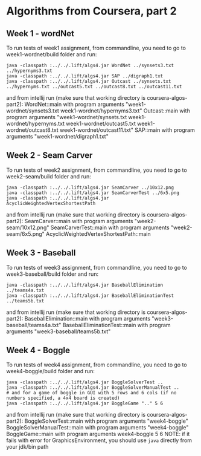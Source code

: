 # Algorithms from Coursera, part 2

## Week 1 - wordNet
To run tests of week1 assignment, from commandline, you need to go to week1-wordnet/build folder and run:
```shell
java -classpath :../../.lift/algs4.jar WordNet ../synsets3.txt ../hypernyms3.txt
java -classpath :../../.lift/algs4.jar SAP ../digraph1.txt
java -classpath :../../.lift/algs4.jar Outcast ../synsets.txt ../hypernyms.txt ../outcast5.txt ../outcast8.txt ../outcast11.txt
```
and from intellij run (make sure that working directory is coursera-algos-part2):
WordNet::main with program arguments "week1-wordnet/synsets3.txt week1-wordnet/hypernyms3.txt"
Outcast::main with program arguments "week1-wordnet/synsets.txt week1-wordnet/hypernyms.txt week1-wordnet/outcast5.txt week1-wordnet/outcast8.txt week1-wordnet/outcast11.txt"
SAP::main with program arguments "week1-wordnet/digraph1.txt"

## Week 2 - Seam Carver
To run tests of week2 assignment, from commandline, you need to go to week2-seam/build folder and run:
```shell
java -classpath :../../.lift/algs4.jar SeamCarver ../10x12.png
java -classpath :../../.lift/algs4.jar SeamCarverTest ../6x5.png
java -classpath :../../.lift/algs4.jar AcyclicWeightedVertexShortestPath
```
and from intellij run (make sure that working directory is coursera-algos-part2):
SeamCarver::main with program arguments "week2-seam/10x12.png"
SeamCarverTest::main with program arguments "week2-seam/6x5.png"
AcyclicWeightedVertexShortestPath::main

## Week 3 - Baseball
To run tests of week3 assignment, from commandline, you need to go to week3-baseball/build folder and run:
```shell
java -classpath :../../.lift/algs4.jar BaseballElimination ../teams4a.txt
java -classpath :../../.lift/algs4.jar BaseballEliminationTest ../teams5b.txt
```
and from intellij run (make sure that working directory is coursera-algos-part2):
BaseballElimination::main with program arguments "week3-baseball/teams4a.txt"
BaseballEliminationTest::main with program arguments "week3-baseball/teams5b.txt"

## Week 4 - Boggle
To run tests of week4 assignment, from commandline, you need to go to week4-boggle/build folder and run:
```shell
java -classpath :../../.lift/algs4.jar BoggleSolverTest ..
java -classpath :../../.lift/algs4.jar BoggleSolverManualTest ..
# and for a game of boggle in GUI with 5 rows and 6 cols (if no numbers specified, a 4x4 board is created)
java -classpath :../../.lift/algs4.jar BoggleGame ".." 5 6
```
and from intellij run (make sure that working directory is coursera-algos-part2):
BoggleSolverTest::main with program arguments "week4-boggle"
BoggleSolverManualTest::main with program arguments "week4-boggle"
BoggleGame::main with program arguments week4-boggle 5 6
NOTE: if it fails with error for GraphicsEnvironment, you should use `java` directly from your jdk/bin path
